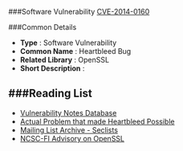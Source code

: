 ###Software Vulnerability [CVE-2014-0160](https://cve.mitre.org/cgi-bin/cvename.cgi?name=cve-2014-0160)

###Common Details

* **Type**              : Software Vulnerability
* **Common Name**       : Heartbleed Bug
* **Related Library**   : OpenSSL
* **Short Description** : <Will be added Later>



###Reading List
----------------------------------------------------------------------
- [Vulnerability Notes Database](https://www.kb.cert.org/vuls/id/720951)
- [Actual Problem that made Heartbleed Possible](https://www.securecoding.cert.org/confluence/display/c/ARR38-C.+Guarantee+that+library+functions+do+not+form+invalid+pointers)
- [Mailing List Archive - Seclists](http://seclists.org/oss-sec/2014/q2/22)
- [NCSC-FI Advisory on OpenSSL](https://www.viestintavirasto.fi/en/cybersecurity/vulnerabilities/2014/vulnerability-2014-049.html)
